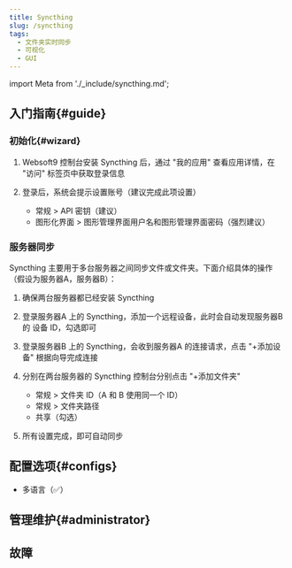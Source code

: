 ```yaml
---
title: Syncthing
slug: /syncthing
tags:
  - 文件夹实时同步
  - 可视化
  - GUI
---
```


import Meta from './_include/syncthing.md';

<Meta name="meta" />

## 入门指南{#guide}

### 初始化{#wizard}

1. Websoft9 控制台安装 Syncthing 后，通过 "我的应用" 查看应用详情，在 "访问" 标签页中获取登录信息

2. 登录后，系统会提示设置账号（建议完成此项设置）
   
   - 常规 > API 密钥（建议）
   - 图形化界面 > 图形管理界面用户名和图形管理界面密码（强烈建议）

### 服务器同步

Syncthing 主要用于多台服务器之间同步文件或文件夹。下面介绍具体的操作（假设为服务器A，服务器B）：

1. 确保两台服务器都已经安装 Syncthing

2. 登录服务器A 上的 Syncthing，添加一个远程设备，此时会自动发现服务器B 的 设备 ID，勾选即可

3. 登录服务器B 上的 Syncthing，会收到服务器A 的连接请求，点击 "+添加设备" 根据向导完成连接

4. 分别在两台服务器的 Syncthing 控制台分别点击 "+添加文件夹"

   - 常规 > 文件夹 ID（A 和 B 使用同一个 ID）
   - 常规 > 文件夹路径
   - 共享（勾选）

5. 所有设置完成，即可自动同步

## 配置选项{#configs}

- 多语言（✅）

## 管理维护{#administrator}

## 故障